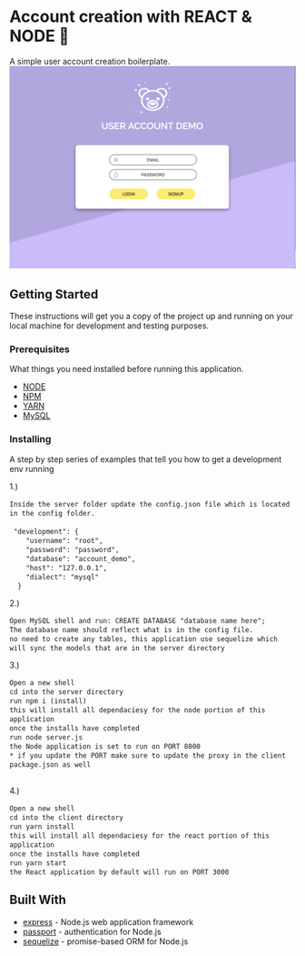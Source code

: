 # Account creation with REACT & NODE 🐻
A simple user account creation boilerplate.
<img src="./home.png" alt="screenshot of application">


## Getting Started

These instructions will get you a copy of the project up and running on your local machine for development and testing purposes. <!-- See deployment for notes on how to deploy the project on a live system. -->

### Prerequisites

What things you need installed before running this application.

* [NODE](https://nodejs.org/en/download/)
* [NPM](https://docs.npmjs.com/cli/install)
* [YARN](https://yarnpkg.com/lang/en/docs/install)
* [MySQL](https://dev.mysql.com/downloads/windows/installer/8.0.html)

### Installing

A step by step series of examples that tell you how to get a development env running

1.)
```
Inside the server folder update the config.json file which is located in the config folder.

 "development": {
    "username": "root",
    "password": "password",
    "database": "account_demo",
    "host": "127.0.0.1",
    "dialect": "mysql"
  }

```
2.)
```
Open MySQL shell and run: CREATE DATABASE "database name here";
The database name should reflect what is in the config file.
no need to create any tables, this application use sequelize which will sync the models that are in the server directory

```
3.)
```
Open a new shell
cd into the server directory
run npm i (install)
this will install all dependaciesy for the node portion of this application
once the installs have completed
run node server.js
the Node application is set to run on PORT 8000 
* if you update the PORT make sure to update the proxy in the client package.json as well


```
4.)
```
Open a new shell 
cd into the client directory
run yarn install
this will install all dependaciesy for the react portion of this application
once the installs have completed
run yarn start 
the React application by default will run on PORT 3000

```

<!-- 
## Deployment
additional notes about how to deploy this on a live system
 -->
## Built With

* [express](http://expressjs.com/) - Node.js web application framework
* [passport](http://www.passportjs.org/) - authentication for Node.js
* [sequelize](http://docs.sequelizejs.com/) - promise-based ORM for Node.js


<!-- ## Versioning
 -->


<!-- ## License

This project is licensed under the MIT License - see the [LICENSE.md](LICENSE.md) file for details -->


